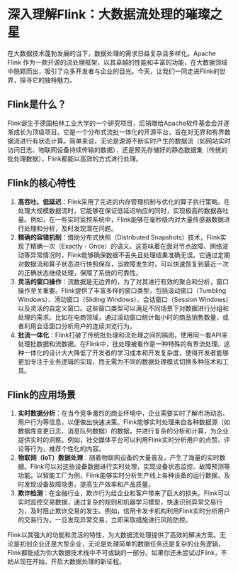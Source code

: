 # 深入理解Flink：大数据流处理的璀璨之星
在大数据技术蓬勃发展的当下，数据处理的需求日益复杂且多样化。Apache Flink 作为一款开源的流处理框架，以其卓越的性能和丰富的功能，在大数据领域中脱颖而出，吸引了众多开发者与企业的目光。今天，让我们一同走进Flink的世界，探寻它的独特魅力。

## Flink是什么？
Flink诞生于德国柏林工业大学的一个研究项目，后捐赠给Apache软件基金会并逐渐成长为顶级项目。它是一个分布式流批一体化的开源平台，旨在对无界和有界数据流进行有状态计算。简单来说，无论是源源不断实时产生的数据流（如网站实时访问日志、物联网设备持续传输的数据），还是预先存储好的静态数据集（传统的批处理数据），Flink都能以高效的方式进行处理。

## Flink的核心特性
1. **高吞吐、低延迟**：Flink采用了先进的内存管理机制与优化的算子执行策略。在处理大规模数据流时，它能够在保证低延迟响应的同时，实现极高的数据吞吐量。例如，在一些实时监控系统中，Flink能够在毫秒级内对大量传感器数据进行处理和分析，及时发现潜在问题。
2. **精确的容错机制**：借助分布式快照（Distributed Snapshots）技术，Flink实现了精确一次（Exactly - Once）的语义。这意味着在面对节点故障、网络波动等异常情况时，Flink能够确保数据不丢失且处理结果准确无误。它通过定期对数据流和算子状态进行快照保存，当故障发生时，可以快速恢复到最近一次的正确状态继续处理，保障了系统的可靠性。
3. **灵活的窗口操作**：流数据是无边界的，为了对其进行有效的聚合和分析，窗口操作至关重要。Flink提供了丰富多样的窗口类型，包括滚动窗口（Tumbling Windows）、滑动窗口（Sliding Windows）、会话窗口（Session Windows）以及灵活的自定义窗口。这些窗口类型可以满足不同场景下对数据进行分组和处理的需求。比如在电商领域，通过滚动窗口统计每小时的商品销售数量，或者利用会话窗口分析用户的连续浏览行为。
4. **批流一体化**：Flink打破了传统批处理和流处理之间的隔阂，使用同一套API来处理批数据和流数据。在Flink中，批处理被看作是一种特殊的有界流处理。这种一体化的设计大大降低了开发者的学习成本和开发复杂度，使得开发者能够更加专注于业务逻辑的实现，而无需为不同的数据处理模式切换多种技术和工具。

## Flink的应用场景
1. **实时数据分析**：在当今竞争激烈的商业环境中，企业需要实时了解市场动态、用户行为等信息，以便做出快速决策。Flink能够实时处理来自各种数据源（如数据库变更日志、消息队列数据）的数据，并进行复杂的分析和计算，为企业提供实时的洞察。例如，社交媒体平台可以利用Flink实时分析用户的点赞、评论等行为，推荐个性化的内容。
2. **物联网（IoT）数据处理**：随着物联网设备的大量普及，产生了海量的实时数据。Flink可以对这些设备数据进行实时处理，实现设备状态监控、故障预测等功能。以智能工厂为例，Flink能够实时分析生产线上各种设备的运行数据，及时发现设备故障隐患，提高生产效率和产品质量。
3. **欺诈检测**：在金融行业，欺诈行为给企业和客户带来了巨大的损失。Flink可以实时监控交易数据，通过复杂的规则和机器学习模型，快速识别异常交易行为，及时阻止欺诈交易的发生。例如，信用卡发卡机构利用Flink实时分析用户的交易行为，一旦发现异常交易，立即采取措施进行风险防控。

Flink以其强大的功能和灵活的特性，为大数据流处理提供了高效的解决方案。无论是初创企业还是大型企业，无论是处理简单的数据任务还是复杂的业务逻辑，Flink都能成为你大数据技术栈中不可或缺的一部分。如果你还未尝试过Flink，不妨从现在开始，开启大数据处理的新征程。 